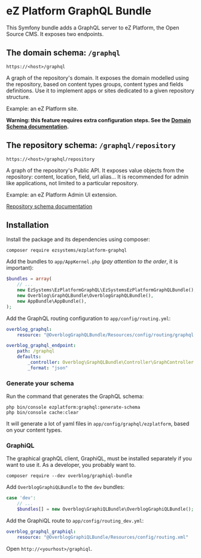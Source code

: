 # eZ Platform GraphQL Bundle

This Symfony bundle adds a GraphQL server to eZ Platform, the Open Source CMS. It exposes two endpoints.

## The domain schema: `/graphql`
`https://<host>/graphql`

A graph of the repository's domain. It exposes the domain modelled using the repository,
based on  content types groups, content types and fields definitions. Use it to implement
apps or sites dedicated to a given repository structure.

Example: an eZ Platform site.

**Warning: this feature requires extra configuration steps. See the [Domain Schema documentation](doc/domain_schema.md).**

## The repository schema: `/graphql/repository`
`https://<host>/graphql/repository`

A graph of the repository's Public API. It exposes value objects from the repository:
content, location, field, url alias...
It is recommended for admin like applications, not limited to a particular repository.

Example: an eZ Platform Admin UI extension.

[Repository schema documentation](doc/repository_schema.md)

## Installation

Install the package and its dependencies using composer:

```
composer require ezsystems/ezplatform-graphql
```

Add the bundles to `app/AppKernel.php` (*pay attention to the order*, it is important):

```php
$bundles = array(
    // ...
    new EzSystems\EzPlatformGraphQL\EzSystemsEzPlatformGraphQLBundle(),
    new Overblog\GraphQLBundle\OverblogGraphQLBundle(),
    new AppBundle\AppBundle(),
);
```

Add the GraphQL routing configuration to `app/config/routing.yml`:

```yaml
overblog_graphql:
    resource: "@OverblogGraphQLBundle/Resources/config/routing/graphql.yml"

overblog_graphql_endpoint:
    path: /graphql
    defaults:
        _controller: Overblog\GraphQLBundle\Controller\GraphController::endpointAction
        _format: "json"
```

### Generate your schema
Run the command that generates the GraphQL schema:
```
php bin/console ezplatform:graphql:generate-schema
php bin/console cache:clear
```

It will generate a lot of yaml files in `app/config/graphql/ezplatform`, based on your content types.

### GraphiQL
The graphical graphQL client, GraphiQL, must be installed separately if you want to use it.
As a developer, you probably want to.

```
composer require --dev overblog/graphiql-bundle
```

Add `OverblogGraphiQLBundle` to the `dev` bundles:

```php
case 'dev':
    // ...
    $bundles[] = new Overblog\GraphiQLBundle\OverblogGraphiQLBundle();
```

Add the GraphiQL route to `app/config/routing_dev.yml`:
```yaml
overblog_graphql_graphiql:
    resource: "@OverblogGraphiQLBundle/Resources/config/routing.xml"
```

Open `http://<yourhost>/graphiql`.
